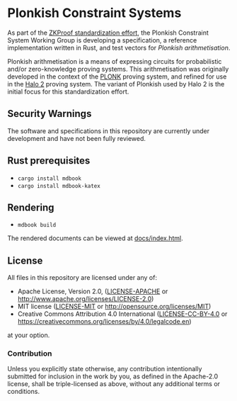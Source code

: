 # Plonkish Constraint Systems

As part of the [ZKProof standardization effort](https://zkproof.org), the
Plonkish Constraint System Working Group is developing a specification, a
reference implementation written in Rust, and test vectors for
*Plonkish arithmetisation*.

Plonkish arithmetisation is a means of expressing circuits for probabilistic
and/or zero-knowledge proving systems. This arithmetisation was originally
developed in the context of the [PLONK](https://eprint.iacr.org/2019/953)
proving system, and refined for use in the [Halo 2](https://zcash.github.io/halo2/)
proving system. The variant of Plonkish used by Halo 2 is the initial focus
for this standardization effort.

## Security Warnings

The software and specifications in this repository are currently under
development and have not been fully reviewed.

## Rust prerequisites

- `cargo install mdbook`
- `cargo install mdbook-katex`

## Rendering

- `mdbook build`

The rendered documents can be viewed at [docs/index.html](docs/index.html).

## License

All files in this repository are licensed under any of:

 * Apache License, Version 2.0, ([LICENSE-APACHE](LICENSE-APACHE) or http://www.apache.org/licenses/LICENSE-2.0)
 * MIT license ([LICENSE-MIT](LICENSE-MIT) or http://opensource.org/licenses/MIT)
 * Creative Commons Attribution 4.0 International ([LICENSE-CC-BY-4.0](LICENSE-CC-BY-4.0) or https://creativecommons.org/licenses/by/4.0/legalcode.en)

at your option.

### Contribution

Unless you explicitly state otherwise, any contribution intentionally
submitted for inclusion in the work by you, as defined in the Apache-2.0
license, shall be triple-licensed as above, without any additional terms or
conditions.
